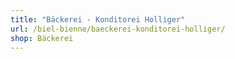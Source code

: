 ```yaml
---
title: "Bäckerei - Konditorei Holliger"
url: /biel-bienne/baeckerei-konditorei-holliger/
shop: Bäckerei
---
```

